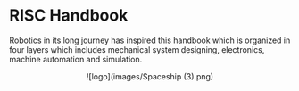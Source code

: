 # RISC Handbook

Robotics in its long journey has inspired this handbook which is organized in four layers which includes mechanical system designing, electronics, machine automation and simulation.

<center>![logo](images/Spaceship (3).png)</center>